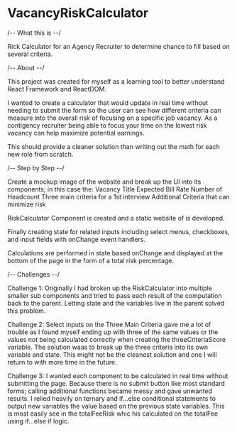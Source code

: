 # VacancyRiskCalculator

/-- What this is --/

Rick Calculator for an Agency Recruiter to determine chance to fill based on several criteria.


/-- About --/

This project was created for myself as a learning tool to better understand React Framework and ReactDOM.

I wanted to create a calculator that would update in real time without needing to submit the form so the user can see how different criteria can measure into the overall risk of focusing on a specific job vacancy. As a contigency recruiter being able to focus your time on the lowest risk vacancy can help maximize potential earnings.

This should provide a cleaner solution than writing out the math for each new role from scratch.


/-- Step by Step --/

Create a mockup image of the website and break up the UI into its components; in this case the: 
    Vacancy Title
    Expected Bill Rate
    Number of Headcount
    Three main criteria for a 1st interview
    Additional Criteria that can minimize risk

RiskCalculator Component is created and a static website of is developed.

Finally creating state for related inputs including select menus, checkboxes, and input fields with onChange event handlers.

Calculations are performed in state based onChange and displayed at the bottom of the page in the form of a total risk percentage.

/-- Challenges --/

Challenge 1: Originally I had broken up the RiskCalculator into multiple smaller sub components and tried to pass each result of the computation back to the parent. Letting state and the variables live in the parent solved this problem.

Challenge 2: Select inputs on the Three Main Criteria gave me a lot of trouble as I found myself ending up with three of the same values or the values not being calculated correctly when creating the threeCriteriaScore variable. The solution waas to break up the three criteria into its own variable and state. This might not be the cleanest solution and one I will return to with more time in the future.

Challenge 3: I wanted each component to be calculated in real time without submitting the page. Because there is no submit button like most standard forms; calling additional functions became messy and gave unwanted results. I relied heavily on ternary and if...else conditional statements to output new variables the value based on the previous state variables. This is most easily see in the totalFeeRisk whic his calculated on the totalFee using if...else if logic.